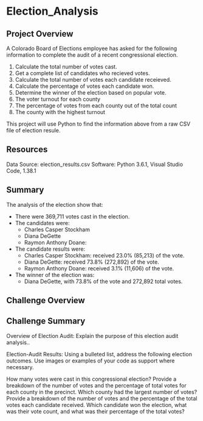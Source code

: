# Election_Analysis

## Project Overview
A Colorado Board of Elections employee has asked for the following information to complete the audit of a recent congressional election.

1. Calculate the total number of votes cast.
2. Get a complete list of candidates who recieved votes.
3. Calculate the total number of votes each candidate receieved.
4. Calculate the percentage of votes each candidate won.
5. Determine the winner of the election based on popular vote.
6. The voter turnout for each county
7. The percentage of votes from each county out of the total count
8. The county with the highest turnout

This project will use Python to find the information above from a raw CSV file of election resule. 

## Resources
Data Source: election_results.csv
Software: Python 3.6.1, Visual Studio Code, 1.38.1

## Summary
The analysis of the election show that:
- There were 369,711 votes cast in the election.
- The candidates were:
  - Charles Casper Stockham
  - Diana DeGette
  - Raymon Anthony Doane:
- The candidate results were:
  - Charles Casper Stockham: received 23.0% (85,213) of the vote.
  - Diana DeGette: received 73.8% (272,892) of the vote.
  - Raymon Anthony Doane: received 3.1% (11,606) of the vote.
- The winner of the election was:
  - Diana DeGette, with 73.8% of the vote and 272,892 total votes.

## Challenge Overview
## Challenge Summary
 
 Overview of Election Audit: Explain the purpose of this election audit analysis..

Election-Audit Results: Using a bulleted list, address the following election outcomes. Use images or examples of your code as support where necessary.

How many votes were cast in this congressional election?
Provide a breakdown of the number of votes and the percentage of total votes for each county in the precinct.
Which county had the largest number of votes?
Provide a breakdown of the number of votes and the percentage of the total votes each candidate received.
Which candidate won the election, what was their vote count, and what was their percentage of the total votes?
